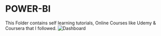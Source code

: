 # POWER-BI
This Folder contains self learning tutorials, Online Courses like Udemy &amp; Coursera that I followed.
![Dashboard](https://user-images.githubusercontent.com/110693737/209576877-8830469e-094d-42d7-b728-26df5c19235d.png)
